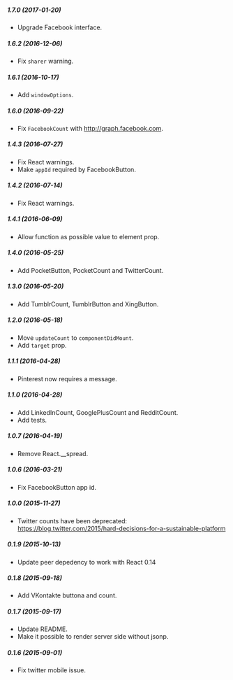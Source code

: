 ##### 1.7.0 (2017-01-20)

* Upgrade Facebook interface.

##### 1.6.2 (2016-12-06)

* Fix `sharer` warning.

##### 1.6.1 (2016-10-17)

* Add `windowOptions`.

##### 1.6.0 (2016-09-22)

* Fix `FacebookCount` with http://graph.facebook.com.

##### 1.4.3 (2016-07-27)

* Fix React warnings.
* Make `appId` required by FacebookButton.

##### 1.4.2 (2016-07-14)

* Fix React warnings.

##### 1.4.1 (2016-06-09)

* Allow function as possible value to element prop.

##### 1.4.0 (2016-05-25)

* Add PocketButton, PocketCount and TwitterCount.

##### 1.3.0 (2016-05-20)

* Add TumblrCount, TumblrButton and XingButton.

##### 1.2.0 (2016-05-18)

* Move `updateCount` to `componentDidMount`.
* Add `target` prop.

##### 1.1.1 (2016-04-28)

* Pinterest now requires a message.

##### 1.1.0 (2016-04-28)

* Add LinkedInCount, GooglePlusCount and RedditCount.
* Add tests.

##### 1.0.7 (2016-04-19)

* Remove React.__spread.

##### 1.0.6 (2016-03-21)

* Fix FacebookButton app id.

##### 1.0.0 (2015-11-27)

* Twitter counts have been deprecated: https://blog.twitter.com/2015/hard-decisions-for-a-sustainable-platform

##### 0.1.9 (2015-10-13)

* Update peer depedency to work with React 0.14

##### 0.1.8 (2015-09-18)

* Add VKontakte buttona and count.

##### 0.1.7 (2015-09-17)

* Update README.
* Make it possible to render server side without jsonp.

##### 0.1.6 (2015-09-01)

* Fix twitter mobile issue.
